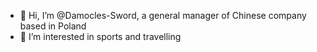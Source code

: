 - 👋 Hi, I’m @Damocles-Sword, a general manager of Chinese company based in Poland
- 👀 I’m interested in sports and travelling
